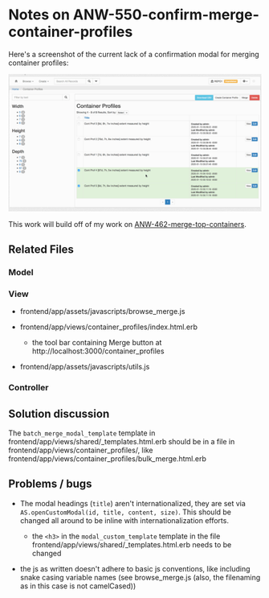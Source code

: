 # Notes on ANW-550-confirm-merge-container-profiles

Here's a screenshot of the current lack of a confirmation modal for merging container profiles:

![merge container profiles with no confirmation prompt](./no-confirm-modal.gif)

This work will build off of my work on [ANW-462-merge-top-containers](https://github.com/archivesspace/archivesspace/pull/1756).

## Related Files

### Model

### View

- frontend/app/assets/javascripts/browse_merge.js

- frontend/app/views/container_profiles/index.html.erb

  - the tool bar containing Merge button at http://localhost:3000/container_profiles

- frontend/app/assets/javascripts/utils.js

### Controller

## Solution discussion

The `batch_merge_modal_template` template in frontend/app/views/shared/\_templates.html.erb should be in a file in frontend/app/views/container_profiles/, like frontend/app/views/container_profiles/bulk_merge.html.erb

## Problems / bugs

- The modal headings (`title`) aren't internationalized, they are set via `AS.openCustomModal(id, title, content, size)`. This should be changed all around to be inline with internationalization efforts.

  - the `<h3>` in the `modal_custom_template` template in the file frontend/app/views/shared/\_templates.html.erb needs to be changed

- the js as written doesn't adhere to basic js conventions, like including snake casing variable names (see browse_merge.js (also, the filenaming as in this case is not camelCased))
